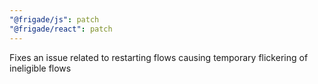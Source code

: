 ```yaml
---
"@frigade/js": patch
"@frigade/react": patch
---
```


Fixes an issue related to restarting flows causing temporary flickering of ineligible flows
